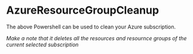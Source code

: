# AzureResourceGroupCleanup

The above Powershell can be used to clean your Azure subscription.

*Make a note that it deletes all the resources and resournce groups of the current selected subscription*
